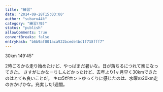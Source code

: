 ```yaml
---
title: "練習"
date: '2014-09-28T15:03:00'
author: "subaru44k"
category: "練習(強)"
status: "publish"
allowComments: true
convertBreaks: false
entryHash: "b6b9af001aca922bcede4bc1f718fff7"
---
```

30km
149'45"

2時ごろから走り始めたけど、やっぱまだ暑いな。日が落ちるにつれて楽になってきた。
さすがにかなーりしんどかったけど、去年より1ヶ月早く30kmできたのはとても良いことだ。
キロ5がホントゆっくりに感じたのは、水曜の20km走のおかげかな。充実した1週間。
